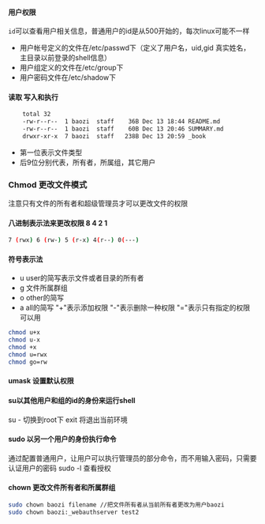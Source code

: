 #### 用户权限
`id`可以查看用户相关信息，普通用户的id是从500开始的，每次linux可能不一样
* 用户帐号定义的文件在/etc/passwd下（定义了用户名，uid,gid 真实姓名，主目录以前登录的shell信息）
* 用户组定义的文件在/etc/group下
* 用户密码文件在/etc/shadow下
#### 读取 写入和执行
```bash
    total 32
    -rw-r--r--  1 baozi  staff    36B Dec 13 18:44 README.md
    -rw-r--r--  1 baozi  staff    60B Dec 13 20:46 SUMMARY.md
    drwxr-xr-x  7 baozi  staff   238B Dec 13 20:59 _book
```
* 第一位表示文件类型
* 后9位分别代表，所有者，所属组，其它用户
### Chmod 更改文件模式
注意只有文件的所有者和超级管理员才可以更改文件的权限
#### 八进制表示法来更改权限 8 4 2 1
```bash
7 (rwx) 6 (rw-) 5 (r-x) 4(r--) 0(---)
```
#### 符号表示法
* u user的简写表示文件或者目录的所有者
* g 文件所属群组
* o other的简写
* a all的简写
"+"表示添加权限 "-"表示删除一种权限
"="表示只有指定的权限可以用
```bash
chmod u+x
chmod u-x
chmod +x
chmod u=rwx
chmod go=rw
```
#### umask 设置默认权限
#### su以其他用户和组的id的身份来运行shell
su - 切换到root下
exit 将退出当前环境
#### sudo 以另一个用户的身份执行命令
通过配置普通用户，让用户可以执行管理员的部分命令，而不用输入密码，只需要认证用户的密码
sudo -l 查看授权
#### chown 更改文件所有者和所属群组
```bash
sudo chown baozi filename //把文件所有者从当前所有者更改为用户baozi
sudo chown baozi:_webauthserver test2
```
